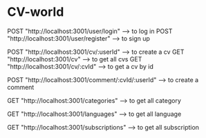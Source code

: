 # CV-world

POST "http://localhost:3001/user/login" --> to log in
POST "http://localhost:3001/user/register" --> to sign up

POST "http://localhost:3001/cv/:userId" --> to create a cv
GET "http://localhost:3001/cv" --> to get all cvs
GET "http://localhost:3001/cv/:cvId" --> to get a cv by id

POST "http://localhost:3001/comment/:cvId/:userId" --> to create a comment

GET "http://localhost:3001/categories" --> to get all category

GET "http://localhost:3001/languages" --> to get all language

GET "http://localhost:3001/subscriptions" --> to get all subscription






